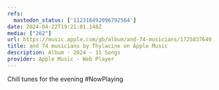 ```yaml
---
refs:
  mastodon_status: ['112316492096792564']
date: 2024-04-22T19:21:01.148Z
media: ["262"]
url: https://music.apple.com/gb/album/and-74-musicians/1725837649
title: and 74 musicians by Thylacine on Apple Music
description: Album · 2024 · 11 Songs
provider: Apple Music - Web Player
---
```


Chill tunes for the evening #NowPlaying

